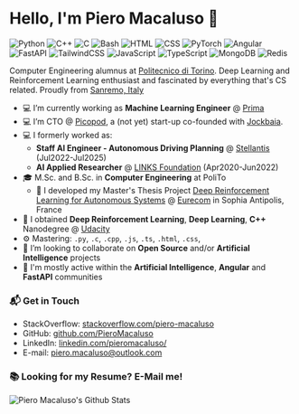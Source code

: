 # Hello, I'm Piero Macaluso 👋

![Python](https://img.shields.io/badge/Python-3776AB?style=for-the-badge&logo=python&logoColor=white)
![C++](https://img.shields.io/badge/C%2B%2B-00599C?style=for-the-badge&logo=c%2B%2B&logoColor=white)
![C](https://img.shields.io/badge/C-00599C?style=for-the-badge&logo=c&logoColor=white)
![Bash](https://img.shields.io/badge/Shell_Script-121011?style=for-the-badge&logo=gnu-bash&logoColor=white)
![HTML](https://img.shields.io/badge/HTML-239120?style=for-the-badge&logo=html5&logoColor=white)
![CSS](https://img.shields.io/badge/CSS-239120?&style=for-the-badge&logo=css3&logoColor=white)
![PyTorch](https://img.shields.io/badge/PyTorch-DD0031?style=for-the-badge&logo=pytorch&logoColor=white)
![Angular](https://img.shields.io/badge/Angular-DD0031?style=for-the-badge&logo=angular&logoColor=white)
![FastAPI](https://img.shields.io/badge/FastAPI-007ACC?style=for-the-badge&logo=fastapi&logoColor=white)
![TailwindCSS](https://img.shields.io/badge/Tailwind_CSS-38B2AC?style=for-the-badge&logo=tailwind-css&logoColor=white)
![JavaScript](https://img.shields.io/badge/JavaScript-F7DF1E?style=for-the-badge&logo=javascript&logoColor=black)
![TypeScript](https://img.shields.io/badge/TypeScript-007ACC?style=for-the-badge&logo=typescript&logoColor=white)
![MongoDB](https://img.shields.io/badge/MongoDB-4EA94B?style=for-the-badge&logo=mongodb&logoColor=white)
![Redis](https://img.shields.io/badge/Redis-FE4F40?style=for-the-badge&logo=redis&logoColor=white)

Computer Engineering alumnus at [Politecnico di Torino](https://www.polito.it/en). Deep Learning and Reinforcement Learning enthusiast and fascinated by everything that's CS related. Proudly from [Sanremo, Italy](https://goo.gl/maps/tADmFtxSbT1Npc8Y7)

- 💻 I’m currently working as **Machine Learning Engineer** @ [Prima](https://www.prima.it/)
- 💻 I’m CTO @ [Picopod](https://picopod.fm), a (not yet) start-up co-founded with [Jockbaia](https://github.com/Jockbaia).
- 💻 I formerly worked as:
  - **Staff AI Engineer - Autonomous Driving Planning** @ [Stellantis](https://www.stellantis.com/en) (Jul2022-Jul2025)
  - **AI Applied Researcher** @ [LINKS Foundation](https://www.linksfoundation.com) (Apr2020-Jun2022)
- 🎓 M.Sc. and B.Sc. in **Computer Engineering** at PoliTo
  - 🚗 I developed my Master's Thesis Project [Deep Reinforcement Learning for Autonomous Systems](https://github.com/PieroMacaluso/Deep-RL-Autonomous-Systems) @ [Eurecom](https://www.eurecom.fr/en/home) in Sophia Antipolis, France
- 🌱 I obtained **Deep Reinforcement Learning**, **Deep Learning**, **C++** Nanodegree @ [Udacity](https://www.udacity.com/)
- ⚙️ Mastering: `.py`, `.c`, `.cpp`, `.js`, `.ts`, `.html`, `.css`, 
- 👯 I’m looking to collaborate on **Open Source** and/or **Artificial Intelligence** projects
- 💬 I'm mostly active within the **Artificial Intelligence**, **Angular** and **FastAPI** communities

### 📬 Get in Touch

- StackOverflow: [stackoverflow.com/piero-macaluso][stackoverflow]
- GitHub: [github.com/PieroMacaluso][github]
- LinkedIn:  [linkedin.com/pieromacaluso/][linkedin]
- E-mail: [piero.macaluso@outlook.com](mailto:piero.macaluso@outlook.com)

### 📚 Looking for my Resume? E-Mail me!

![Piero Macaluso's Github Stats](https://github-readme-stats.vercel.app/api?username=PieroMacaluso&show_icons=true&hide_border=true)

[stackoverflow]: https://stackoverflow.com/users/7358319/piero-macaluso
[github]: https://github.com/PieroMacaluso
[linkedin]: https://linkedin.com/in/pieromacaluso/

